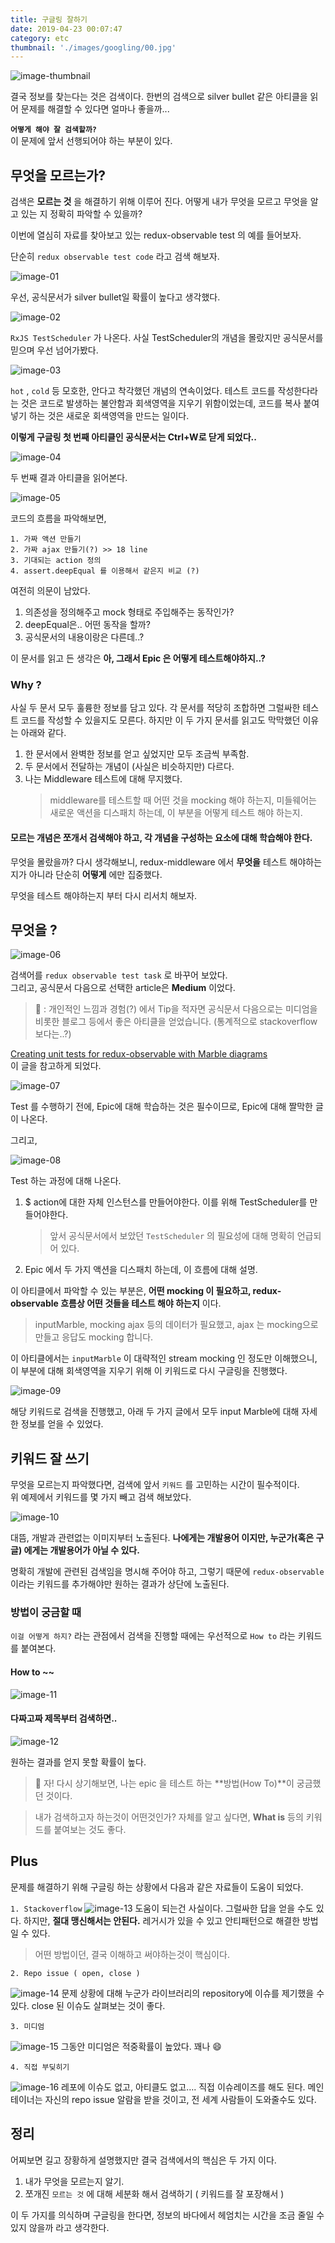 ```yaml
---
title: 구글링 잘하기
date: 2019-04-23 00:07:47
category: etc
thumbnail: './images/googling/00.jpg'
---
```


![image-thumbnail](./images/googling/00.jpg)

결국 정보를 찾는다는 것은 검색이다.
한번의 검색으로 silver bullet 같은 아티클을 읽어 문제를 해결할 수 있다면 얼마나 좋을까...

**`어떻게 해야 잘 검색할까?`**  
이 문제에 앞서 선행되어야 하는 부분이 있다.

## 무엇을 모르는가?

검색은 **모르는 것** 을 해결하기 위해 이루어 진다.
어떻게 내가 무엇을 모르고 무엇을 알고 있는 지 정확히 파악할 수 있을까?

이번에 열심히 자료를 찾아보고 있는 redux-observable test 의 예를 들어보자.

단순히 `redux observable test code` 라고 검색 해보자.

![image-01](./images/googling/01.png)

우선, 공식문서가 silver bullet일 확률이 높다고 생각했다.

![image-02](./images/googling/02.png)

`RxJS TestScheduler` 가 나온다. 사실 TestScheduler의 개념을 몰랐지만 공식문서를 믿으며 우선 넘어가봤다.

![image-03](./images/googling/03.png)

`hot` , `cold` 등 모호한, 안다고 착각했던 개념의 연속이었다.
테스트 코드를 작성한다라는 것은 코드로 발생하는 불안함과 회색영역을 지우기 위함이었는데, 코드를 복사 붙여넣기 하는 것은 새로운 회색영역을 만드는 일이다.

**이렇게 구글링 첫 번째 아티클인 공식문서는 Ctrl+W로 닫게 되었다..**

![image-04](./images/googling/04.png)

두 번째 결과 아티클을 읽어본다.

![image-05](./images/googling/05.png)

코드의 흐름을 파악해보면,

```
1. 가짜 액션 만들기
2. 가짜 ajax 만들기(?) >> 18 line
3. 기대되는 action 정의
4. assert.deepEqual 를 이용해서 같은지 비교 (?)
```

여전히 의문이 남았다.

1. 의존성을 정의해주고 mock 형태로 주입해주는 동작인가?
2. deepEqual은.. 어떤 동작을 할까?
3. 공식문서의 내용이랑은 다른데..?

이 문서를 읽고 든 생각은 **아, 그래서 Epic 은 어떻게 테스트해야하지..?**

### Why ?

사실 두 문서 모두 훌륭한 정보를 담고 있다.
각 문서를 적당히 조합하면 그럴싸한 테스트 코드를 작성할 수 있을지도 모른다.
하지만 이 두 가지 문서를 읽고도 막막했던 이유는 아래와 같다.

1. 한 문서에서 완벽한 정보를 얻고 싶었지만 모두 조금씩 부족함.
2. 두 문서에서 전달하는 개념이 (사실은 비슷하지만) 다르다.
3. 나는 Middleware 테스트에 대해 무지했다.
   > middleware를 테스트할 때 어떤 것을 mocking 해야 하는지, 미들웨어는 새로운 액션을 디스패치 하는데, 이 부분을 어떻게 테스트 해야 하는지.

#### 모르는 개념은 쪼개서 검색해야 하고, 각 개념을 구성하는 요소에 대해 학습해야 한다.

무엇을 몰랐을까? 다시 생각해보니, redux-middleware 에서 **무엇을** 테스트 해야하는지가 아니라 단순히 **어떻게** 에만 집중했다.

무엇을 테스트 해야하는지 부터 다시 리서치 해보자.

## 무엇을 ?

![image-06](./images/googling/06.png)

검색어를 `redux observable test task` 로 바꾸어 보았다.  
그리고, 공식문서 다음으로 선택한 article은 **Medium** 이었다.

> 🎁 : 개인적인 느낌과 경험(?) 에서 Tip을 적자면 공식문서 다음으로는 미디엄을 비롯한 블로그 등에서 좋은 아티클을 얻었습니다. (통계적으로 stackoverflow보다는..?)

[Creating unit tests for redux-observable with Marble diagrams](https://medium.com/@dmitrymartynov_84736/creating-unit-tests-for-redux-observable-with-marble-diagrams-b1e1b34e5f44)  
 이 글을 참고하게 되었다.

![image-07](./images/googling/07.png)

Test 를 수행하기 전에, Epic에 대해 학습하는 것은 필수이므로, Epic에 대해 짤막한 글이 나온다.

그리고,

![image-08](./images/googling/08.png)

Test 하는 과정에 대해 나온다.

1. \$ action에 대한 자체 인스턴스를 만들어야한다. 이를 위해 TestScheduler를 만들어야한다.

   > 앞서 공식문서에서 보았던 `TestScheduler` 의 필요성에 대해 명확히 언급되어 있다.

2. Epic 에서 두 가지 액션을 디스패치 하는데, 이 흐름에 대해 설명.

이 아티클에서 파악할 수 있는 부분은, **어떤 mocking 이 필요하고, redux-observable 흐름상 어떤 것들을 테스트 해야 하는지** 이다.

> inputMarble, mocking ajax 등의 데이터가 필요했고, ajax 는 mocking으로 만들고 응답도 mocking 합니다.

이 아티클에서는 `inputMarble` 이 대략적인 stream mocking 인 정도만 이해했으니, 이 부분에 대해 회색영역을 지우기 위해 이 키워드로 다시 구글링을 진행했다.

![image-09](./images/googling/09.png)

해당 키워드로 검색을 진행했고, 아래 두 가지 글에서 모두 input Marble에 대해 자세한 정보를 얻을 수 있었다.

## 키워드 잘 쓰기

무엇을 모르는지 파악했다면, 검색에 앞서 `키워드` 를 고민하는 시간이 필수적이다.  
위 예제에서 키워드를 몇 가지 빼고 검색 해보았다.

![image-10](./images/googling/10.png)

대뜸, 개발과 관련없는 이미지부터 노출된다.
**나에게는 개발용어 이지만, 누군가(혹은 구글) 에게는 개발용어가 아닐 수 있다.**

명확히 개발에 관련된 검색임을 명시해 주어야 하고, 그렇기 때문에 `redux-observable` 이라는 키워드를 추가해야만 원하는 결과가 상단에 노출된다.

### 방법이 궁금할 때

`이걸 어떻게 하지?` 라는 관점에서 검색을 진행할 때에는 우선적으로 `How to` 라는 키워드를 붙여본다.

#### How to ~~

![image-11](./images/googling/11.png)

#### 다짜고짜 제목부터 검색하면..

![image-12](./images/googling/12.png)

원하는 결과를 얻지 못할 확률이 높다.

> 🔑 자! 다시 상기해보면, 나는 epic 을 테스트 하는 **방법(How To)**이 궁금했던 것이다.

> 내가 검색하고자 하는것이 어떤것인가? 자체를 알고 싶다면, **What is** 등의 키워드를 붙여보는 것도 좋다.

## Plus

문제를 해결하기 위해 구글링 하는 상황에서 다음과 같은 자료들이 도움이 되었다.

`1. Stackoverflow`
![image-13](./images/googling/13.png)
도움이 되는건 사실이다. 그럴싸한 답을 얻을 수도 있다.
하지만, **절대 맹신해서는 안된다.** 레거시가 있을 수 있고 안티패턴으로 해결한 방법일 수 있다.

> 어떤 방법이던, 결국 이해하고 써야하는것이 핵심이다.

`2. Repo issue ( open, close )`

![image-14](./images/googling/14.png)
문제 상황에 대해 누군가 라이브러리의 repository에 이슈를 제기했을 수 있다. close 된 이슈도 살펴보는 것이 좋다.

`3. 미디엄`

![image-15](./images/googling/15.png)
그동안 미디엄은 적중확률이 높았다. 꽤나 😄

`4. 직접 부딪히기`

![image-16](./images/googling/16.png)
레포에 이슈도 없고, 아티클도 없고….
직접 이슈레이즈를 해도 된다. 메인테이너는 자신의 repo issue 알람을 받을 것이고, 전 세계 사람들이 도와줄수도 있다.

## 정리

어찌보면 길고 장황하게 설명했지만 결국 검색에서의 핵심은 두 가지 이다.

1. 내가 무엇을 모르는지 알기.
2. 쪼개진 `모르는 것` 에 대해 세분화 해서 검색하기 ( 키워드를 잘 포장해서 )

이 두 가지를 의식하며 구글링을 한다면, 정보의 바다에서 헤엄치는 시간을 조금 줄일 수 있지 않을까 라고 생각한다.
